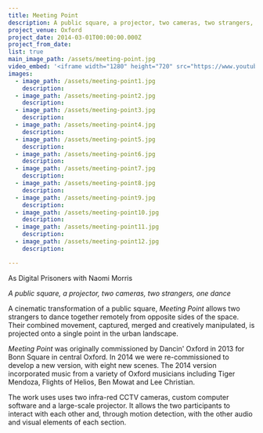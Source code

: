 ```yaml
---
title: Meeting Point
description: A public square, a projector, two cameras, two strangers, one dance - commissioned by Dancin' Oxford
project_venue: Oxford
project_date: 2014-03-01T00:00:00.000Z
project_from_date:
list: true
main_image_path: /assets/meeting-point.jpg
video_embed: '<iframe width="1280" height="720" src="https://www.youtube-nocookie.com/embed/70oNTDKEWzw?rel=0" frameborder="0" allowfullscreen></iframe>'
images:
  - image_path: /assets/meeting-point1.jpg
    description:
  - image_path: /assets/meeting-point2.jpg
    description:
  - image_path: /assets/meeting-point3.jpg
    description:
  - image_path: /assets/meeting-point4.jpg
    description:
  - image_path: /assets/meeting-point5.jpg
    description:
  - image_path: /assets/meeting-point6.jpg
    description:
  - image_path: /assets/meeting-point7.jpg
    description:
  - image_path: /assets/meeting-point8.jpg
    description:
  - image_path: /assets/meeting-point9.jpg
    description:
  - image_path: /assets/meeting-point10.jpg
    description:
  - image_path: /assets/meeting-point11.jpg
    description:
  - image_path: /assets/meeting-point12.jpg
    description:

---
```

As Digital Prisoners with Naomi Morris

_A public square, a projector, two cameras, two strangers, one dance_

A cinematic transformation of a public square, _Meeting Point_ allows two strangers to dance
together remotely from opposite sides of the space. Their combined movement, captured,
merged and creatively manipulated, is projected onto a single point in the urban landscape.

_Meeting Point_ was originally commissioned by Dancin' Oxford in 2013 for Bonn Square in central Oxford.
In 2014 we were re-commissioned to develop a new version, with eight new scenes. The 2014 version
incorporated music from a variety of Oxford musicians including Tiger Mendoza, Flights of Helios,
Ben Mowat and Lee Christian.

The work uses uses two infra-red CCTV cameras, custom computer software and a large-scale projector.
It allows the two participants to interact with each other and, through motion detection, with the
other audio and visual elements of each section.
